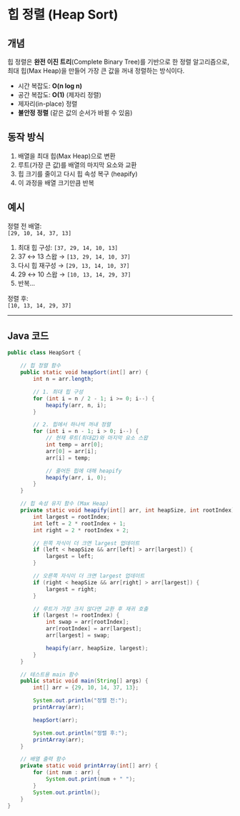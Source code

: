 # 힙 정렬 (Heap Sort)

## 개념

힙 정렬은 **완전 이진 트리**(Complete Binary Tree)를 기반으로 한 정렬 알고리즘으로,  
최대 힙(Max Heap)을 만들어 가장 큰 값을 꺼내 정렬하는 방식이다.

- 시간 복잡도: **O(n log n)**
- 공간 복잡도: **O(1)** (제자리 정렬)
- 제자리(in-place) 정렬
- **불안정 정렬** (같은 값의 순서가 바뀔 수 있음)

## 동작 방식

1. 배열을 최대 힙(Max Heap)으로 변환
2. 루트(가장 큰 값)를 배열의 마지막 요소와 교환
3. 힙 크기를 줄이고 다시 힙 속성 복구 (heapify)
4. 이 과정을 배열 크기만큼 반복

## 예시

정렬 전 배열:  
`[29, 10, 14, 37, 13]`

1. 최대 힙 구성: `[37, 29, 14, 10, 13]`  
2. 37 ↔ 13 스왑 → `[13, 29, 14, 10, 37]`  
3. 다시 힙 재구성 → `[29, 13, 14, 10, 37]`  
4. 29 ↔ 10 스왑 → `[10, 13, 14, 29, 37]`  
5. 반복...

정렬 후:  
`[10, 13, 14, 29, 37]`

---

## Java 코드

```java
public class HeapSort {

    // 힙 정렬 함수
    public static void heapSort(int[] arr) {
        int n = arr.length;

        // 1. 최대 힙 구성
        for (int i = n / 2 - 1; i >= 0; i--) {
            heapify(arr, n, i);
        }

        // 2. 힙에서 하나씩 꺼내 정렬
        for (int i = n - 1; i > 0; i--) {
            // 현재 루트(최대값)와 마지막 요소 스왑
            int temp = arr[0];
            arr[0] = arr[i];
            arr[i] = temp;

            // 줄어든 힙에 대해 heapify
            heapify(arr, i, 0);
        }
    }

    // 힙 속성 유지 함수 (Max Heap)
    private static void heapify(int[] arr, int heapSize, int rootIndex) {
        int largest = rootIndex;
        int left = 2 * rootIndex + 1;
        int right = 2 * rootIndex + 2;

        // 왼쪽 자식이 더 크면 largest 업데이트
        if (left < heapSize && arr[left] > arr[largest]) {
            largest = left;
        }

        // 오른쪽 자식이 더 크면 largest 업데이트
        if (right < heapSize && arr[right] > arr[largest]) {
            largest = right;
        }

        // 루트가 가장 크지 않다면 교환 후 재귀 호출
        if (largest != rootIndex) {
            int swap = arr[rootIndex];
            arr[rootIndex] = arr[largest];
            arr[largest] = swap;

            heapify(arr, heapSize, largest);
        }
    }

    // 테스트용 main 함수
    public static void main(String[] args) {
        int[] arr = {29, 10, 14, 37, 13};

        System.out.println("정렬 전:");
        printArray(arr);

        heapSort(arr);

        System.out.println("정렬 후:");
        printArray(arr);
    }

    // 배열 출력 함수
    private static void printArray(int[] arr) {
        for (int num : arr) {
            System.out.print(num + " ");
        }
        System.out.println();
    }
}
```